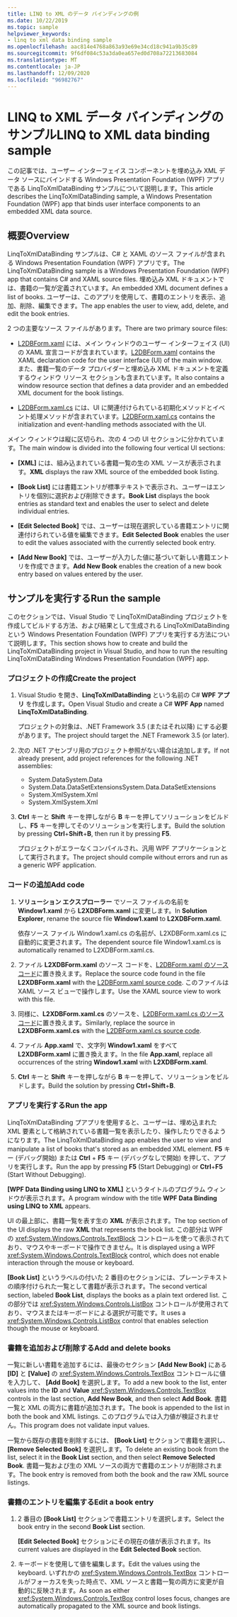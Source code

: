 ```yaml
---
title: LINQ to XML のデータ バインディングの例
ms.date: 10/22/2019
ms.topic: sample
helpviewer_keywords:
- linq to xml data binding sample
ms.openlocfilehash: aac814e4768a863a93e69e34cd18c941a9b35c89
ms.sourcegitcommit: 9f6df084c53a3da0ea657ed0d708a72213683084
ms.translationtype: MT
ms.contentlocale: ja-JP
ms.lasthandoff: 12/09/2020
ms.locfileid: "96982767"
---
```

# <a name="linq-to-xml-data-binding-sample"></a><span data-ttu-id="c5c00-102">LINQ to XML データ バインディングのサンプル</span><span class="sxs-lookup"><span data-stu-id="c5c00-102">LINQ to XML data binding sample</span></span>

<span data-ttu-id="c5c00-103">この記事では、ユーザー インターフェイス コンポーネントを埋め込み XML データ ソースにバインドする Windows Presentation Foundation (WPF) アプリである LinqToXmlDataBinding サンプルについて説明します。</span><span class="sxs-lookup"><span data-stu-id="c5c00-103">This article describes the LinqToXmlDataBinding sample, a Windows Presentation Foundation (WPF) app that binds user interface components to an embedded XML data source.</span></span>

## <a name="overview"></a><span data-ttu-id="c5c00-104">概要</span><span class="sxs-lookup"><span data-stu-id="c5c00-104">Overview</span></span>

<span data-ttu-id="c5c00-105">LinqToXmlDataBinding サンプルは、C# と XAML のソース ファイルが含まれる Windows Presentation Foundation (WPF) アプリです。</span><span class="sxs-lookup"><span data-stu-id="c5c00-105">The LinqToXmlDataBinding sample is a Windows Presentation Foundation (WPF) app that contains C# and XAML source files.</span></span> <span data-ttu-id="c5c00-106">埋め込み XML ドキュメントでは、書籍の一覧が定義されています。</span><span class="sxs-lookup"><span data-stu-id="c5c00-106">An embedded XML document defines a list of books.</span></span> <span data-ttu-id="c5c00-107">ユーザーは、このアプリを使用して、書籍のエントリを表示、追加、削除、編集できます。</span><span class="sxs-lookup"><span data-stu-id="c5c00-107">The app enables the user to view, add, delete, and edit the book entries.</span></span>

<span data-ttu-id="c5c00-108">2 つの主要なソース ファイルがあります。</span><span class="sxs-lookup"><span data-stu-id="c5c00-108">There are two primary source files:</span></span>

- <span data-ttu-id="c5c00-109">[L2DBForm.xaml](l2dbform-xaml-source-code.md) には、メイン ウィンドウのユーザー インターフェイス (UI) の XAML 宣言コードが含まれています。</span><span class="sxs-lookup"><span data-stu-id="c5c00-109">[L2DBForm.xaml](l2dbform-xaml-source-code.md) contains the XAML declaration code for the user interface (UI) of the main window.</span></span> <span data-ttu-id="c5c00-110">また、書籍一覧のデータ プロバイダーと埋め込み XML ドキュメントを定義するウィンドウ リソース セクションも含まれています。</span><span class="sxs-lookup"><span data-stu-id="c5c00-110">It also contains a window resource section that defines a data provider and an embedded XML document for the book listings.</span></span>

- <span data-ttu-id="c5c00-111">[L2DBForm.xaml.cs](l2dbform-xaml-cs-source-code.md) には、UI に関連付けられている初期化メソッドとイベント処理メソッドが含まれています。</span><span class="sxs-lookup"><span data-stu-id="c5c00-111">[L2DBForm.xaml.cs](l2dbform-xaml-cs-source-code.md) contains the initialization and event-handling methods associated with the UI.</span></span>

<span data-ttu-id="c5c00-112">メイン ウィンドウは縦に区切られ、次の 4 つの UI セクションに分かれています。</span><span class="sxs-lookup"><span data-stu-id="c5c00-112">The main window is divided into the following four vertical UI sections:</span></span>

- <span data-ttu-id="c5c00-113">**[XML]** には、組み込まれている書籍一覧の生の XML ソースが表示されます。</span><span class="sxs-lookup"><span data-stu-id="c5c00-113">**XML** displays the raw XML source of the embedded book listing.</span></span>

- <span data-ttu-id="c5c00-114">**[Book List]** には書籍エントリが標準テキストで表示され、ユーザーはエントリを個別に選択および削除できます。</span><span class="sxs-lookup"><span data-stu-id="c5c00-114">**Book List** displays the book entries as standard text and enables the user to select and delete individual entries.</span></span>

- <span data-ttu-id="c5c00-115">**[Edit Selected Book]** では、ユーザーは現在選択している書籍エントリに関連付けられている値を編集できます。</span><span class="sxs-lookup"><span data-stu-id="c5c00-115">**Edit Selected Book** enables the user to edit the values associated with the currently selected book entry.</span></span>

- <span data-ttu-id="c5c00-116">**[Add New Book]** では、ユーザーが入力した値に基づいて新しい書籍エントリを作成できます。</span><span class="sxs-lookup"><span data-stu-id="c5c00-116">**Add New Book** enables the creation of a new book entry based on values entered by the user.</span></span>

## <a name="run-the-sample"></a><span data-ttu-id="c5c00-117">サンプルを実行する</span><span class="sxs-lookup"><span data-stu-id="c5c00-117">Run the sample</span></span>

<span data-ttu-id="c5c00-118">このセクションでは、Visual Studio で LinqToXmlDataBinding プロジェクトを作成してビルドする方法、および結果として生成される LinqToXmlDataBinding という Windows Presentation Foundation (WPF) アプリを実行する方法について説明します。</span><span class="sxs-lookup"><span data-stu-id="c5c00-118">This section shows how to create and build the LinqToXmlDataBinding project in Visual Studio, and how to run the resulting LinqToXmlDataBinding Windows Presentation Foundation (WPF) app.</span></span>

### <a name="create-the-project"></a><span data-ttu-id="c5c00-119">プロジェクトの作成</span><span class="sxs-lookup"><span data-stu-id="c5c00-119">Create the project</span></span>

1. <span data-ttu-id="c5c00-120">Visual Studio を開き、**LinqToXmlDataBinding** という名前の C# **WPF アプリ** を作成します。</span><span class="sxs-lookup"><span data-stu-id="c5c00-120">Open Visual Studio and create a C# **WPF App** named **LinqToXmlDataBinding**.</span></span>

   <span data-ttu-id="c5c00-121">プロジェクトの対象は、.NET Framework 3.5 (またはそれ以降) にする必要があります。</span><span class="sxs-lookup"><span data-stu-id="c5c00-121">The project should target the .NET Framework 3.5 (or later).</span></span>

1. <span data-ttu-id="c5c00-122">次の .NET アセンブリ用のプロジェクト参照がない場合は追加します。</span><span class="sxs-lookup"><span data-stu-id="c5c00-122">If not already present, add project references for the following .NET assemblies:</span></span>

    - <span data-ttu-id="c5c00-123">System.Data</span><span class="sxs-lookup"><span data-stu-id="c5c00-123">System.Data</span></span>
    - <span data-ttu-id="c5c00-124">System.Data.DataSetExtensions</span><span class="sxs-lookup"><span data-stu-id="c5c00-124">System.Data.DataSetExtensions</span></span>
    - <span data-ttu-id="c5c00-125">System.Xml</span><span class="sxs-lookup"><span data-stu-id="c5c00-125">System.Xml</span></span>
    - <span data-ttu-id="c5c00-126">System.Xml</span><span class="sxs-lookup"><span data-stu-id="c5c00-126">System.Xml</span></span>

1. <span data-ttu-id="c5c00-127">**Ctrl** キーと **Shift** キーを押しながら **B** キーを押してソリューションをビルドし、**F5** キーを押してそのソリューションを実行します。</span><span class="sxs-lookup"><span data-stu-id="c5c00-127">Build the solution by pressing **Ctrl**+**Shift**+**B**, then run it by pressing **F5**.</span></span>

   <span data-ttu-id="c5c00-128">プロジェクトがエラーなくコンパイルされ、汎用 WPF アプリケーションとして実行されます。</span><span class="sxs-lookup"><span data-stu-id="c5c00-128">The project should compile without errors and run as a generic WPF application.</span></span>

### <a name="add-code"></a><span data-ttu-id="c5c00-129">コードの追加</span><span class="sxs-lookup"><span data-stu-id="c5c00-129">Add code</span></span>

1. <span data-ttu-id="c5c00-130">**ソリューション エクスプローラー** でソース ファイルの名前を **Window1.xaml** から **L2XDBForm.xaml** に変更します。</span><span class="sxs-lookup"><span data-stu-id="c5c00-130">In **Solution Explorer**, rename the source file **Window1.xaml** to **L2XDBForm.xaml**.</span></span>

   <span data-ttu-id="c5c00-131">依存ソース ファイル Window1.xaml.cs の名前が、L2XDBForm.xaml.cs に自動的に変更されます。</span><span class="sxs-lookup"><span data-stu-id="c5c00-131">The dependent source file Window1.xaml.cs is automatically renamed to L2XDBForm.xaml.cs.</span></span>

1. <span data-ttu-id="c5c00-132">ファイル **L2XDBForm.xaml** のソース コードを、[L2DBForm.xaml のソース コード](l2dbform-xaml-source-code.md)に置き換えます。</span><span class="sxs-lookup"><span data-stu-id="c5c00-132">Replace the source code found in the file **L2XDBForm.xaml** with the [L2DBForm.xaml source code](l2dbform-xaml-source-code.md).</span></span> <span data-ttu-id="c5c00-133">このファイルは XAML ソース ビューで操作します。</span><span class="sxs-lookup"><span data-stu-id="c5c00-133">Use the XAML source view to work with this file.</span></span>

1. <span data-ttu-id="c5c00-134">同様に、**L2XDBForm.xaml.cs** のソースを、[L2DBForm.xaml.cs のソース コード](l2dbform-xaml-cs-source-code.md)に置き換えます。</span><span class="sxs-lookup"><span data-stu-id="c5c00-134">Similarly, replace the source in **L2XDBForm.xaml.cs** with the [L2DBForm.xaml.cs source code](l2dbform-xaml-cs-source-code.md).</span></span>

1. <span data-ttu-id="c5c00-135">ファイル **App.xaml** で、文字列 **Window1.xaml** をすべて **L2XDBForm.xaml** に置き換えます。</span><span class="sxs-lookup"><span data-stu-id="c5c00-135">In the file **App.xaml**, replace all occurrences of the string **Window1.xaml** with **L2XDBForm.xaml**.</span></span>

1. <span data-ttu-id="c5c00-136">**Ctrl** キーと **Shift** キーを押しながら **B** キーを押して、ソリューションをビルドします。</span><span class="sxs-lookup"><span data-stu-id="c5c00-136">Build the solution by pressing **Ctrl**+**Shift**+**B**.</span></span>

### <a name="run-the-app"></a><span data-ttu-id="c5c00-137">アプリを実行する</span><span class="sxs-lookup"><span data-stu-id="c5c00-137">Run the app</span></span>

<span data-ttu-id="c5c00-138">LinqToXmlDataBinding プアプリを使用すると、ユーザーは、埋め込まれた XML 要素として格納されている書籍一覧を表示したり、操作したりできるようになります。</span><span class="sxs-lookup"><span data-stu-id="c5c00-138">The LinqToXmlDataBinding app enables the user to view and manipulate a list of books that's stored as an embedded XML element.</span></span> <span data-ttu-id="c5c00-139">**F5** キー (デバッグ開始) または **Ctrl** + **F5** キー (デバッグなしで開始) を押して、アプリを実行します。</span><span class="sxs-lookup"><span data-stu-id="c5c00-139">Run the app by pressing **F5** (Start Debugging) or **Ctrl**+**F5** (Start Without Debugging).</span></span>

<span data-ttu-id="c5c00-140">**[WPF Data Binding using LINQ to XML]** というタイトルのプログラム ウィンドウが表示されます。</span><span class="sxs-lookup"><span data-stu-id="c5c00-140">A program window with the title **WPF Data Binding using LINQ to XML** appears.</span></span>

<span data-ttu-id="c5c00-141">UI の最上部に、書籍一覧を表す生の **XML** が表示されます。</span><span class="sxs-lookup"><span data-stu-id="c5c00-141">The top section of the UI displays the raw **XML** that represents the book list.</span></span> <span data-ttu-id="c5c00-142">この部分は WPF の <xref:System.Windows.Controls.TextBlock> コントロールを使って表示されており、マウスやキーボードで操作できません。</span><span class="sxs-lookup"><span data-stu-id="c5c00-142">It is displayed using a WPF <xref:System.Windows.Controls.TextBlock> control, which does not enable interaction through the mouse or keyboard.</span></span>

<span data-ttu-id="c5c00-143">**[Book List]** というラベルの付いた 2 番目のセクションには、プレーンテキストの順序付けられた一覧として書籍が表示されます。</span><span class="sxs-lookup"><span data-stu-id="c5c00-143">The second vertical section, labeled **Book List**, displays the books as a plain text ordered list.</span></span> <span data-ttu-id="c5c00-144">この部分では <xref:System.Windows.Controls.ListBox> コントロールが使用されており、マウスまたはキーボードによる選択が可能です。</span><span class="sxs-lookup"><span data-stu-id="c5c00-144">It uses a <xref:System.Windows.Controls.ListBox> control that enables selection though the mouse or keyboard.</span></span>

### <a name="add-and-delete-books"></a><span data-ttu-id="c5c00-145">書籍を追加および削除する</span><span class="sxs-lookup"><span data-stu-id="c5c00-145">Add and delete books</span></span>

<span data-ttu-id="c5c00-146">一覧に新しい書籍を追加するには、最後のセクション **[Add New Book]** にある **[ID]** と **[Value]** の <xref:System.Windows.Controls.TextBox> コントロールに値を入力して、 **[Add Book]** を選択します。</span><span class="sxs-lookup"><span data-stu-id="c5c00-146">To add a new book to the list, enter values into the **ID** and **Value** <xref:System.Windows.Controls.TextBox> controls in the last section, **Add New Book**, and then select **Add Book**.</span></span> <span data-ttu-id="c5c00-147">書籍一覧と XML の両方に書籍が追加されます。</span><span class="sxs-lookup"><span data-stu-id="c5c00-147">The book is appended to the list in both the book and XML listings.</span></span> <span data-ttu-id="c5c00-148">このプログラムでは入力値が検証されません。</span><span class="sxs-lookup"><span data-stu-id="c5c00-148">This program does not validate input values.</span></span>

<span data-ttu-id="c5c00-149">一覧から既存の書籍を削除するには、 **[Book List]** セクションで書籍を選択し、 **[Remove Selected Book]** を選択します。</span><span class="sxs-lookup"><span data-stu-id="c5c00-149">To delete an existing book from the list, select it in the **Book List** section, and then select **Remove Selected Book**.</span></span> <span data-ttu-id="c5c00-150">書籍一覧および生の XML ソースの両方で書籍のエントリが削除されます。</span><span class="sxs-lookup"><span data-stu-id="c5c00-150">The book entry is removed from both the book and the raw XML source listings.</span></span>

### <a name="edit-a-book-entry"></a><span data-ttu-id="c5c00-151">書籍のエントリを編集する</span><span class="sxs-lookup"><span data-stu-id="c5c00-151">Edit a book entry</span></span>

1. <span data-ttu-id="c5c00-152">2 番目の **[Book List]** セクションで書籍エントリを選択します。</span><span class="sxs-lookup"><span data-stu-id="c5c00-152">Select the book entry in the second **Book List** section.</span></span>

   <span data-ttu-id="c5c00-153">**[Edit Selected Book]** セクションにその現在の値が表示されます。</span><span class="sxs-lookup"><span data-stu-id="c5c00-153">Its current values are displayed in the **Edit Selected Book** section.</span></span>

1. <span data-ttu-id="c5c00-154">キーボードを使用して値を編集します。</span><span class="sxs-lookup"><span data-stu-id="c5c00-154">Edit the values using the keyboard.</span></span> <span data-ttu-id="c5c00-155">いずれかの <xref:System.Windows.Controls.TextBox> コントロールがフォーカスを失った時点で、XML ソースと書籍一覧の両方に変更が自動的に反映されます。</span><span class="sxs-lookup"><span data-stu-id="c5c00-155">As soon as either <xref:System.Windows.Controls.TextBox> control loses focus, changes are automatically propagated to the XML source and book listings.</span></span>
